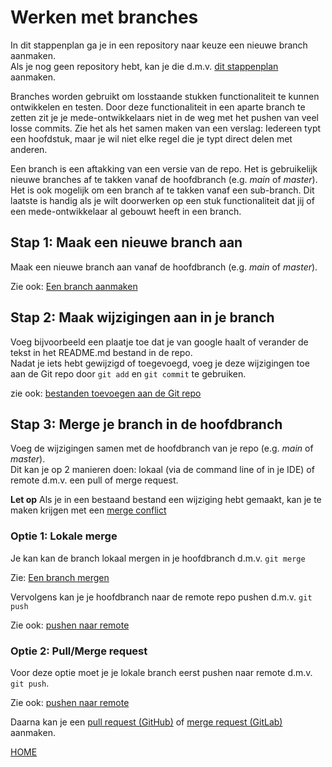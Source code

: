# Werken met branches

In dit stappenplan ga je in een repository naar keuze een nieuwe branch aanmaken.    
Als je nog geen repository hebt, kan je die d.m.v. [dit stappenplan](./3-remote-aanmaken-van-een-nieuwe-repository.md)
aanmaken.

Branches worden gebruikt om losstaande stukken functionaliteit te kunnen ontwikkelen en testen. Door deze functionaliteit
in een aparte branch te zetten zit je je mede-ontwikkelaars niet in de weg met het pushen van veel losse commits. Zie het 
als het samen maken van een verslag: Iedereen typt een hoofdstuk, maar je wil niet elke regel die je typt direct delen met 
anderen. 

Een branch is een aftakking van een versie van de repo. Het is gebruikelijk nieuwe branches af te takken vanaf de hoofdbranch
(e.g. *main* of *master*). Het is ook mogelijk om een branch af te takken vanaf een sub-branch. Dit laatste is handig als je
wilt doorwerken op een stuk functionaliteit dat jij of een mede-ontwikkelaar al gebouwt heeft in een branch.

## Stap 1: Maak een nieuwe branch aan

Maak een nieuwe branch aan vanaf de hoofdbranch (e.g. *main* of *master*).

Zie ook: [Een branch aanmaken](./git-branch.md)

## Stap 2: Maak wijzigingen aan in je branch

Voeg bijvoorbeeld een plaatje toe dat je van google haalt of verander de tekst in het README.md bestand in de repo.    
Nadat je iets hebt gewijzigd of toegevoegd, voeg je deze wijzigingen toe aan de Git repo door `git add` en `git commit`
te gebruiken.

zie ook: [bestanden toevoegen aan de Git repo](./git-add-and-commit-files.md)

## Stap 3: Merge je branch in de hoofdbranch

Voeg de wijzigingen samen met de hoofdbranch van je repo (e.g. *main* of *master*).   
Dit kan je op 2 manieren doen: lokaal (via de command line of in je IDE) of remote d.m.v. een pull of merge request.

**Let op** Als je in een bestaand bestand een wijziging hebt gemaakt, kan je te maken krijgen met een 
[merge conflict](./git-merge-conflict.md)

### Optie 1: Lokale merge

Je kan kan de branch lokaal mergen in je hoofdbranch d.m.v. `git merge`

Zie: [Een branch mergen](./git-merge-branch.md)

Vervolgens kan je je hoofdbranch naar de remote repo pushen d.m.v. `git push`

Zie ook: [pushen naar remote](./git-push-naar-remote-repo.md)

### Optie 2: Pull/Merge request

Voor deze optie moet je je lokale branch eerst pushen naar remote d.m.v. `git push`.

Zie ook: [pushen naar remote](./git-push-naar-remote-repo.md)

Daarna kan je een [pull request (GitHub)](./github-pull-request.md) of [merge request (GitLab)](./gitlab-pull-request.md)
aanmaken.

[HOME](./README.md)